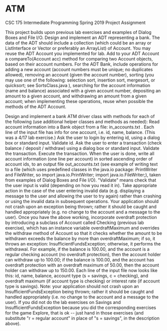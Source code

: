 # ATM
CSC 175 Intermediate Programming
Spring 2019
Project Assignment


This project builds upon previous lab exercises and examples of Dialog Boxes and File I/O.
Design and implement an ADT representing a bank. The data of the ADT should include a collection (which could be an array or ListInterface or Vector or preferably an ArrayList) of Account. You may reuse the ADT Account you implemented for lab. Add to your ADT Account a compareTo(Account acc) method for comparing two Account objects, based on their account numbers. For the ADT Bank, include operations for adding a new account (account numbers must be unique; no duplicates allowed), removing an account (given the account number), sorting (you may use one of the following: selection sort, insertion sort, mergesort, or quicksort; see SortsClass.java ), searching for the account information (name and balance) associated with a given account number, depositing an amount to a given account, and withdrawing an amount from a given account; when implementing these operations, reuse when possible the methods of the ADT Account.

Design and implement a bank ATM driver class with methods for each of the following (use additional helper classes and methods as needed):
Read account information into a Bank object from a file: in_accounts.txt . Each line of the input file has info for one account, i.e. id, name, balance. (This was a 4/17 lab exercise.)
Ask the user to login by entering id, using a dialog box or standard input.
Validate id.
Ask the user to enter a transaction (check balance / deposit / withdraw) using a dialog box or standard input.
Validate the transaction.
Execute the transaction.
When the user is done, write all account information (one line per account) in sorted ascending order of account ids, to an output file out_accounts.txt (see example of writing text to a file (which uses predefined classes in the java.io package: PrintWriter and FileWriter, so import java.io.PrintWriter; import java.io.FileWriter;), taken from examples of Dialog Boxes and File I/O).
"Validate" means check that the user input is valid (depending on how you read it in). Take appropriate action in the case of the user entering invalid data (e.g. displaying a message to the user and allowing the user to try again) rather than crashing or using the invalid data in subsequent operations.
Your application should not crash upon an exception being thrown; rather it should be caught and handled appropriately (e.g. no change to the account and a message to the user).
Once you have the above working, incorporate overdraft protection by introducing a subclass of Account called Checking (previous lab exercise), which has an instance variable overdraftMaximum and overrides the withdraw method of Account so that it checks whether the amount to be withdrawn exceeds the balance by more than overdraftMaximum; if so, it throws an exception: InsufficientFundsException; otherwise, it performs the withdrawal. For example, if the balance is 100.00, and the account is a regular checking account (no overdraft protection), then the account holder can withdraw up to 100.00; if the balance is 100.00, and the account has overdraft protection with an overdraft maximum of 50.00, then the account holder can withdraw up to 150.00. Each line of the input file now looks like this: id, name, balance, account type (s = savings, c = checking), and overdraft maximum (if account type is checking) or interest rate (if account type is savings). Note: your application should not crash upon an InsufficientFundsException being thrown; rather it should be caught and handled appropriately (i.e. no change to the account and a message to the user). If you did not do the lab exercises on Savings and InsufficientFundsException because you did the corresponding exercises for the game Explore, that is ok -- just hand in those exercises (and substitute "r = regular account" in place of "s = savings", in the description above).
